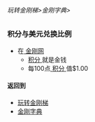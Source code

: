 ###### 玩转金刚梯>金刚字典>

### 积分与美元兑换比例
- 在[ 金刚网 ]()
  - [ 积分 ]()就是金钱
  - 每100点[ 积分 ]()值$1.00

#### 返回到
- [玩转金刚梯](https://github.com/a2zitpro/web/blob/master/LadderFree/A.md)
- [金刚字典](https://github.com/a2zitpro/web/blob/master/LadderFree/kkDictionary/KKDictionary.md)



